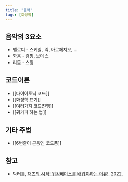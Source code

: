 ```yaml
---
title: "음악"
tags: [화성학]
---
```


## 음악의 3요소

- 멜로디 - 스케일, 릭, 아르페지오, …
- 화음 - 컴핑, 보이스
- 리듬 - 스윙

## 코드이론

- [[다이어토닉 코드]]
- [[화성학 표기]]
- [[여러가지 코드진행]]
- [[귀카피 하는 법]]

## 기타 주법

- [[6번줄이 근음인 코드폼]]

## 참고

- 박터틀, [재즈의 시작! 워킹베이스를 배워야하는 이유!](https://www.youtube.com/watch?v=teUNGla32go&list=PLz2DZwpMv5DJ0QN6uIudh-Wp_jRA7tuhP&index=7). 2022.